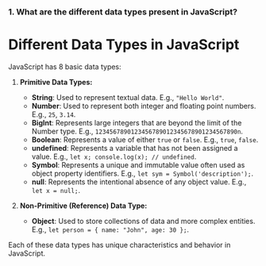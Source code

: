 ### 1. What are the different data types present in JavaScript?


# Different Data Types in JavaScript

JavaScript has 8 basic data types:

1. **Primitive Data Types:**
    - **String**: Used to represent textual data. E.g., `"Hello World"`.
    - **Number**: Used to represent both integer and floating point numbers. E.g., `25`, `3.14`.
    - **BigInt**: Represents large integers that are beyond the limit of the Number type. E.g., `1234567890123456789012345678901234567890n`.
    - **Boolean**: Represents a value of either `true` or `false`. E.g., `true`, `false`.
    - **undefined**: Represents a variable that has not been assigned a value. E.g., `let x; console.log(x); // undefined`.
    - **Symbol**: Represents a unique and immutable value often used as object property identifiers. E.g., `let sym = Symbol('description');`.
    - **null**: Represents the intentional absence of any object value. E.g., `let x = null;`.
  
2. **Non-Primitive (Reference) Data Type:**
    - **Object**: Used to store collections of data and more complex entities. E.g., `let person = { name: "John", age: 30 };`.

Each of these data types has unique characteristics and behavior in JavaScript.
